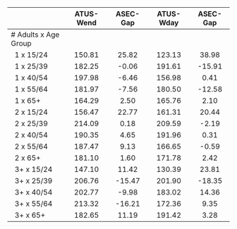 
|                      |    ATUS-Wend |     ASEC-Gap |    ATUS-Wday |     ASEC-Gap |
| -------------------- | :----------: | :----------: | :----------: | :----------: |
| # Adults x Age Group |              |              |              |              |
| &nbsp;&nbsp;1 x 15/24 |       150.81 |        25.82 |       123.13 |        38.98 |
| &nbsp;&nbsp;1 x 25/39 |       182.25 |        -0.06 |       191.61 |       -15.91 |
| &nbsp;&nbsp;1 x 40/54 |       197.98 |        -6.46 |       156.98 |         0.41 |
| &nbsp;&nbsp;1 x 55/64 |       181.97 |        -7.56 |       180.50 |       -12.58 |
| &nbsp;&nbsp;1 x 65+  |       164.29 |         2.50 |       165.76 |         2.10 |
| &nbsp;&nbsp;2 x 15/24 |       156.47 |        22.77 |       161.31 |        20.44 |
| &nbsp;&nbsp;2 x 25/39 |       214.09 |         0.18 |       209.59 |        -2.19 |
| &nbsp;&nbsp;2 x 40/54 |       190.35 |         4.65 |       191.96 |         0.31 |
| &nbsp;&nbsp;2 x 55/64 |       187.47 |         9.13 |       166.65 |        -0.59 |
| &nbsp;&nbsp;2 x 65+  |       181.10 |         1.60 |       171.78 |         2.42 |
| &nbsp;&nbsp;3+ x 15/24 |       147.10 |        11.42 |       130.39 |        23.81 |
| &nbsp;&nbsp;3+ x 25/39 |       206.76 |       -15.47 |       201.90 |       -18.35 |
| &nbsp;&nbsp;3+ x 40/54 |       202.77 |        -9.98 |       183.02 |        14.36 |
| &nbsp;&nbsp;3+ x 55/64 |       213.32 |       -16.21 |       172.36 |         9.35 |
| &nbsp;&nbsp;3+ x 65+ |       182.65 |        11.19 |       191.42 |         3.28 |


